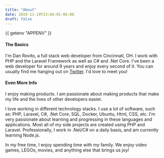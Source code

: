 ```yaml
---
title: "About"
date: 2019-11-19T23:04:01-05:00
draft: false
---
```

{{ getenv "APPENV" }}

#### The Basics

I'm Dan Rovito, a full stack web developer from Cincinnati, OH.  I work with PHP and the Laravel Framework as well as C# and .Net Core.  I've been a web developer for around 9 years and enjoy every second of it.  You can usually find me hanging out on [Twitter](https://twitter.com/danrovito).  I'd love to meet you!

#### Even More Info

I enjoy making products. I am passionate about making products that make my life and the lives of other developers easier.  

I love working in different technology stacks. I use a lot of software, such as: PHP, Laravel, C#, .Net Core, SQL, Docker, Ubuntu, Html, CSS, etc.  I'm very passionate about learning and progressing in these languages and applications.  Most all of my side projects are created using PHP and Laravel.  Professionally, I work in .Net/C# on a daily basis, and am currently learning Node.js.

In my free time, I enjoy spending time with my family.  We enjoy video games, LEGOs, movies, and anything else that brings us joy!